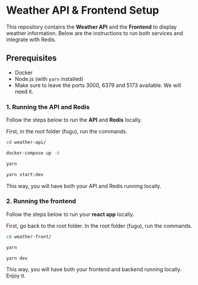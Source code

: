 # Weather API & Frontend Setup

This repository contains the **Weather API** and the **Frontend** to display weather information. Below are the instructions to run both services and integrate with Redis.

## Prerequisites

- Docker
- Node.js (with `yarn` installed)
- Make sure to leave the ports 3000, 6379 and 5173 available. We will need it.

### 1. Running the API and Redis

Follow the steps below to run the **API** and **Redis** locally.

First, in the root folder (fugu), run the commands.

```bash
cd weather-api/
```

```bash
docker-compose up -d
```

```bash
yarn
```

```bash
yarn start:dev
```

This way, you will have both your API and Redis running locally.

### 2. Running the frontend

Follow the steps below to run your **react app** locally.

First, go back to the root folder. In the root folder (fugu), run the commands.

```bash
cd weather-front/
```

```bash
yarn
```

```bash
yarn dev
```

This way, you will have both your frontend and backend running locally. Enjoy it.
